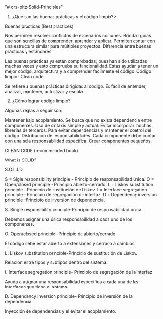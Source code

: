 "# crs-pltz-Solid-Principles" 

1. ¿Qué son las buenas prácticas y el código limpio?>

Buenas prácticas (Best practices)

Nos permiten resolver conflictos de escenarios comunes.
Brindan guías que son sencillas de comprender, aprender y aplicar.
Permiten contar con una estructura similar para múltiples proyectos.
Diferencia entre buenas prácticas y estándares

Las buenas prácticas ya están comprobadas; pues han sido utilizadas muchas veces y esto comprueba su funcionalidad. Estas ayudan a tener un mejor código, arquitectura y a comprender fácilmente el código.
Código limpio- Clean code

Se refiere a buenas prácticas dirigidas al código.
Es fácil de entender, analizar, mantener, actualizar y escalar.

2. ¿Cómo lograr código limpio?

Algunas reglas a seguir son:

Mantener bajo acoplamiento. Se busca que no exista dependencia entre componentes.
Uso de sintaxis simple y actual.
Evitar incorporar muchas librerías de terceros. Para evitar dependencias y mantener el control del código.
Distribución de responsabilidades. Cada componente debe contar con una sola responsabilidad específica.
Crear componentes pequeños.

CLEAN CODE (recommended book)

What is SOLID?

S.O.L.I.D

S = Sigle responsibility principle - Principio de responsabilidad única.
O = Open/closed principle - Principio abierto-cerrado.
L = Liskov substitution principle - Principio de sustitución de Liskov.
I = Interface segregation principle - Principio de segregación de interfaz.
D = Dependency inversion principle -Principio de inversión de dependencia.

S. Single responsibility principle-Principio de responsabilidad única.

Debemos asignar una única responsabilidad a cada uno de los componentes.

O. Open/closed principle- Principio de abierto/cerrado.

El código debe estar abierto a extensiones y cerrado a cambios.

L. Liskov substitution principle-Principio de sustitución de Liskov.

Relación entre tipos y subtipos dentro del sistema.

I. Interface segregation principle- Principio de segregación de la interfaz

Ayuda a asignar una responsabilidad específica a cada una de las interfaces que tiene el sistema.

D. Dependency inversion principle- Principio de inversión de la dependencia.

Inyección de dependencias y el evitar el acoplamiento.